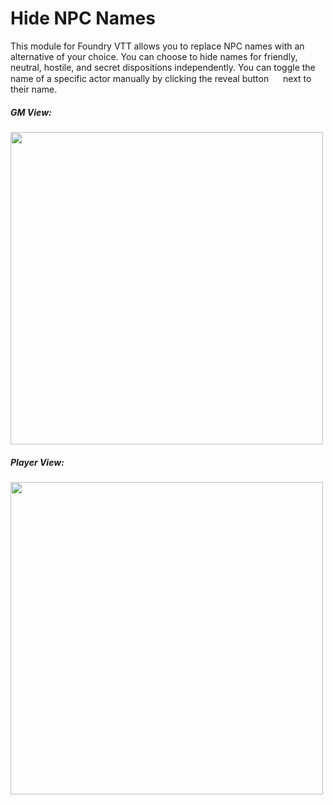 # Hide NPC Names

This module for Foundry VTT allows you to replace NPC names with an alternative of your choice. You can choose to hide names for friendly, neutral, hostile, and secret dispositions independently. You can toggle the name of a specific actor manually by clicking the reveal button <img src="https://raw.githubusercontent.com/FortAwesome/Font-Awesome/6.x/svgs/solid/mask.svg" width="15" height="15"> next to their name.

##### GM View:
<img src="https://github.com/ddbrown30/hide-npc-names/blob/main/gm_view.webp" width="500">

##### Player View:
<img src="https://github.com/ddbrown30/hide-npc-names/blob/main/player_view.webp" width="500">
